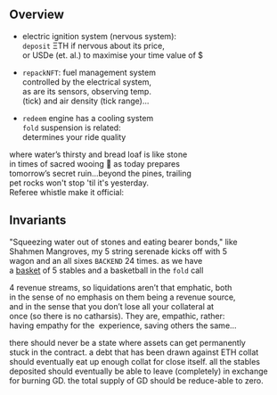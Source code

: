 
## Overview 

- electric ignition system (nervous system):  
`deposit` ΞTH if nervous about its price,  
or USDe (et. al.) to maximise your time value of $  

- `repackNFT`: fuel management system  
controlled by the electrical system,  
as are its sensors, observing temp.  
(tick) and air density (tick range)...  

- `redeem` engine has a cooling system  
`fold` suspension is related:  
determines your ride quality  

where water’s thirsty and bread loaf is like stone  
in times of sacred wooing 💍 as today prepares  
tomorrow’s secret ruin...beyond the pines, trailing  
pet rocks won't stop 'til it's yesterday.  
Referee whistle make it official:

## Invariants

"Squeezing water out of stones and eating bearer bonds," like  
Shahmen Mangroves, my 5 string serenade kicks off
with 5  
 wagon and an all sixes `BACKEND` 24 times. 
as we have  
a [basket](https://www.calamos.com/capabilities/structured-protection-etfs/) of 5 stables and a basketball in the `fold` call

4 revenue streams, so liquidations aren’t that emphatic, both   
in the sense of no emphasis on them being a revenue source,  
and in the sense that you don’t lose all your collateral at  
once (so there is no catharsis). They are, empathic, rather:  
having empathy for the  experience, saving others the same…  

there should never be a state where assets can get permanently  
stuck in the contract.
a debt that has been drawn against ETH collat  
should eventually eat up enough collat for close itself. all the stables  
deposited should eventually be able to leave (completely) in exchange  
for burning GD. the total supply of GD should be reduce-able to zero.  

